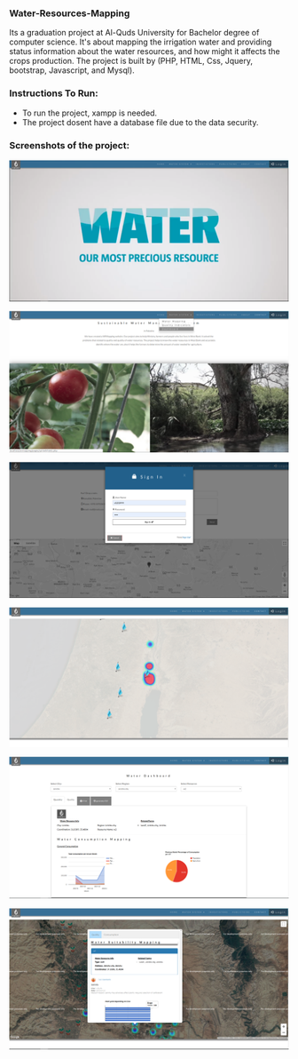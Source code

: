 ### Water-Resources-Mapping
Its a graduation project at Al-Quds University for Bachelor degree of computer science. It's about mapping the irrigation water and providing status information about the water resources, and how might it affects the crops production. The project is built by (PHP, HTML, Css, Jquery, bootstrap, Javascript, and Mysql).

### Instructions To Run:
- To run the project, xampp is needed.
- The project dosent have a database file due to the data security.

### Screenshots of the project:
![image](https://github.com/Samaan95/Water-Resources-Mapping/blob/master/Screenshots/Screenshot%20from%202019-04-04%2001-27-41.png)

![image](https://github.com/Samaan95/Water-Resources-Mapping/blob/master/Screenshots/Screenshot%20from%202019-04-04%2001-28-01.png)

![image](https://github.com/Samaan95/Water-Resources-Mapping/blob/master/Screenshots/Screenshot%20from%202019-04-04%2001-28-20.png)

![image](https://github.com/Samaan95/Water-Resources-Mapping/blob/master/Screenshots/Screenshot%20from%202019-04-04%2001-28-50.png)

![image](https://github.com/Samaan95/Water-Resources-Mapping/blob/master/Screenshots/Screenshot%20from%202019-04-04%2001-29-55.png)

![image](https://github.com/Samaan95/Water-Resources-Mapping/blob/master/Screenshots/Screenshot%20from%202019-04-04%2001-32-04.png)
